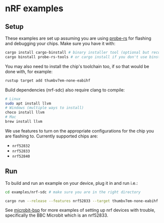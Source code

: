 # nRF examples

## Setup

These examples are set up assuming you are using [probe-rs](https://probe.rs) for flashing and debugging your chips.  Make sure you have it with:

```bash
cargo install cargo-binstall # binary installer tool (optional but recommended)
cargo binstall probe-rs-tools # or cargo install if you don't use binstall
```

You may also need to install the chip's toolchain too, if so that would be done with, for example:

```bash
rustup target add thumbv7em-none-eabihf
```

Build dependencies (nrf-sdc) also require clang to compile:

```bash
# Linux
sudo apt install llvm
# Windows (multiple ways to install)
choco install llvm 
# Mac
brew install llvm
```

We use features to turn on the appropriate configurations for the chip you are flashing to.  Currently supported chips are:

- `nrf52832`
- `nrf52833`
- `nrf52840`

## Run

To build and run an example on your device, plug it in and run i.e.:

```bash
cd examples/nrf-sdc # make sure you are in the right directory

cargo run --release --features nrf52833 --target thumbv7em-none-eabihf --bin ble_bas_peripheral
```

See [microbit-bsp](https://github.com/lulf/microbit-bsp) for more examples of setting up nrf devices with trouble, specifically the BBC Microbit which is an nrf52833.
